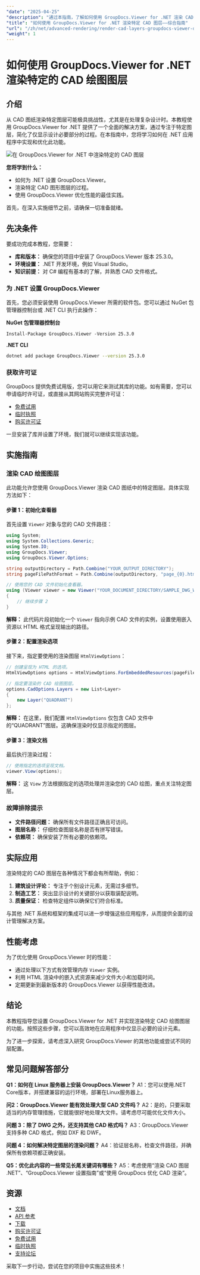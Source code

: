 ```yaml
---
"date": "2025-04-25"
"description": "通过本指南，了解如何使用 GroupDocs.Viewer for .NET 渲染 CAD 图纸中的特定图层。优化您的设计显示并提升性能。"
"title": "如何使用 GroupDocs.Viewer for .NET 渲染特定 CAD 图层——综合指南"
"url": "/zh/net/advanced-rendering/render-cad-layers-groupdocs-viewer-dotnet/"
"weight": 1
---
```


# 如何使用 GroupDocs.Viewer for .NET 渲染特定的 CAD 绘图图层

## 介绍

从 CAD 图纸渲染特定图层可能极具挑战性，尤其是在处理复杂设计时。本教程使用 GroupDocs.Viewer for .NET 提供了一个全面的解决方案，通过专注于特定图层，简化了仅显示设计必要部分的过程。在本指南中，您将学习如何在 .NET 应用程序中实现和优化此功能。

![在 GroupDocs.Viewer for .NET 中渲染特定的 CAD 图层](/viewer/advanced-rendering/render-specific-cad-layers-img.png)

**您将学到什么：**
- 如何为 .NET 设置 GroupDocs.Viewer。
- 渲染特定 CAD 图形图层的过程。
- 使用 GroupDocs.Viewer 优化性能的最佳实践。

首先，在深入实施细节之前，请确保一切准备就绪。

## 先决条件

要成功完成本教程，您需要：

- **库和版本：** 确保您的项目中安装了 GroupDocs.Viewer 版本 25.3.0。
- **环境设置：** .NET 开发环境，例如 Visual Studio。
- **知识前提：** 对 C# 编程有基本的了解，并熟悉 CAD 文件格式。

### 为 .NET 设置 GroupDocs.Viewer

首先，您必须安装使用 GroupDocs.Viewer 所需的软件包。您可以通过 NuGet 包管理器控制台或 .NET CLI 执行此操作：

**NuGet 包管理器控制台**
```shell
Install-Package GroupDocs.Viewer -Version 25.3.0
```

**.NET CLI**
```bash
dotnet add package GroupDocs.Viewer --version 25.3.0
```

### 获取许可证

GroupDocs 提供免费试用版，您可以用它来测试其库的功能。如有需要，您可以申请临时许可证，或直接从其网站购买完整许可证：

- [免费试用](https://releases.groupdocs.com/viewer/net/)
- [临时执照](https://purchase.groupdocs.com/temporary-license/)
- [购买许可证](https://purchase.groupdocs.com/buy)

一旦安装了库并设置了环境，我们就可以继续实现该功能。

## 实施指南

### 渲染 CAD 绘图图层

此功能允许您使用 GroupDocs.Viewer 渲染 CAD 图纸中的特定图层。具体实现方法如下：

#### 步骤 1：初始化查看器

首先设置 `Viewer` 对象与您的 CAD 文件路径：

```csharp
using System;
using System.Collections.Generic;
using System.IO;
using GroupDocs.Viewer;
using GroupDocs.Viewer.Options;

string outputDirectory = Path.Combine("YOUR_OUTPUT_DIRECTORY");
string pageFilePathFormat = Path.Combine(outputDirectory, "page_{0}.html");

// 使用您的 CAD 文件初始化查看器。
using (Viewer viewer = new Viewer("YOUR_DOCUMENT_DIRECTORY/SAMPLE_DWG_WITH_LAYOUTS_AND_LAYERS"))
{
    // 继续步骤 2
}
```

**解释：** 此代码片段初始化一个 `Viewer` 指向示例 CAD 文件的实例，设置使用嵌入资源以 HTML 格式呈现输出的路径。

#### 步骤 2：配置渲染选项

接下来，指定要使用的渲染图层 `HtmlViewOptions`：

```csharp
// 创建呈现为 HTML 的选项。
HtmlViewOptions options = HtmlViewOptions.ForEmbeddedResources(pageFilePathFormat);

// 指定要渲染的 CAD 绘图图层。
options.CadOptions.Layers = new List<Layer>
{
    new Layer("QUADRANT")
};
```

**解释：** 在这里，我们配置 `HtmlViewOptions` 仅包含 CAD 文件中的“QUADRANT”图层。这确保渲染时仅显示指定的图层。

#### 步骤 3：渲染文档

最后执行渲染过程：

```csharp
// 使用指定的选项呈现文档。
viewer.View(options);
```

**解释：** 这 `View` 方法根据指定的选项处理并渲染您的 CAD 绘图，重点关注特定图层。

### 故障排除提示

- **文件路径问题：** 确保所有文件路径正确且可访问。
- **图层名称：** 仔细检查图层名称是否有拼写错误。
- **依赖项：** 确保安装了所有必要的依赖项。

## 实际应用

渲染特定的 CAD 图层在各种情况下都会有所帮助，例如：

1. **建筑设计评论：** 专注于个别设计元素，无需过多细节。
2. **制造工艺：** 突出显示设计的关键部分以获取装配说明。
3. **质量保证：** 检查特定组件以确保它们符合标准。

与其他 .NET 系统和框架的集成可以进一步增强这些应用程序，从而提供全面的设计管理解决方案。

## 性能考虑

为了优化使用 GroupDocs.Viewer 时的性能：

- 通过处理以下方式有效管理内存 `Viewer` 实例。
- 利用 HTML 渲染中的嵌入式资源来减少文件大小和加载时间。
- 定期更新到最新版本的 GroupDocs.Viewer 以获得性能改进。

## 结论

本教程指导您设置 GroupDocs.Viewer for .NET 并实现渲染特定 CAD 绘图图层的功能。按照这些步骤，您可以高效地在应用程序中仅显示必要的设计元素。

为了进一步探索，请考虑深入研究 GroupDocs.Viewer 的其他功能或尝试不同的层配置。

## 常见问题解答部分

**Q1：如何在 Linux 服务器上安装 GroupDocs.Viewer？**
A1：您可以使用.NET Core版本，并搭建兼容的运行环境，部署在Linux服务器上。

**问2：GroupDocs.Viewer 能有效处理大型 CAD 文件吗？**
A2：是的，只要采取适当的内存管理措施，它就能很好地处理大文件。请考虑尽可能优化文件大小。

**问题 3：除了 DWG 之外，还支持其他 CAD 格式吗？**
A3：GroupDocs.Viewer 支持多种 CAD 格式，例如 DXF 和 DWF。

**问题 4：如何解决特定图层的渲染问题？**
A4：验证层名称，检查文件路径，并确保所有依赖项都正确安装。

**Q5：优化此内容的一些常见长尾关键词有哪些？**
A5：考虑使用“渲染 CAD 图层 .NET”、“GroupDocs.Viewer 设置指南”或“使用 GroupDocs 优化 CAD 渲染”。

## 资源

- [文档](https://docs.groupdocs.com/viewer/net/)
- [API 参考](https://reference.groupdocs.com/viewer/net/)
- [下载](https://releases.groupdocs.com/viewer/net/)
- [购买许可证](https://purchase.groupdocs.com/buy)
- [免费试用](https://releases.groupdocs.com/viewer/net/)
- [临时执照](https://purchase.groupdocs.com/temporary-license/)
- [支持论坛](https://forum.groupdocs.com/c/viewer/9)

采取下一步行动，尝试在您的项目中实施这些技术！